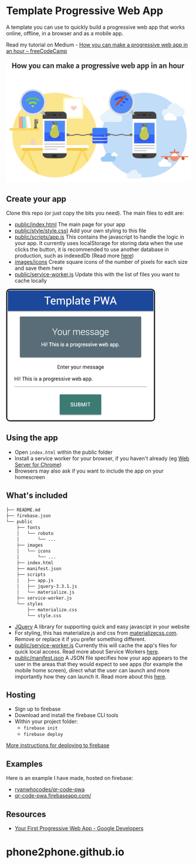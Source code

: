 # Template Progressive Web App

A template you can use to quickly build a progressive web app that works online, offline, in a browser and as a mobile app.

Read my tutorial on Medium - [How you can make a progressive web app in an hour – freeCodeCamp](https://medium.freecodecamp.org/how-you-can-make-a-progressive-web-app-in-an-hour-7e36d560610e)

[![Tutorial on Medium](images/how-you-can-make-a-progressive-web-app-in-an-hour.png)](https://medium.freecodecamp.org/how-you-can-make-a-progressive-web-app-in-an-hour-7e36d560610e)

## Create your app

Clone this repo (or just copy the bits you need). The main files to edit are:  

- [public/index.html](public/index.html) The main page for your app
- [public/style/style.css)](public/style/style.css) Add your own styling to this file
- [public/scripts/app.js](public/scripts/app.js) This contains the javascript to handle the logic in your app. It currently uses localStorage for storing data when the use clicks the button, it is recommended to use another database in production, such as indexedDb (Read more [here](https://developers.google.com/web/fundamentals/codelabs/your-first-pwapp/#intercept_the_network_request_and_cache_the_response))
- [images/icons](images/icons) Create square icons of the number of pixels for each size and save them here
- [public/service-worker.js](public/service-worker.js) Update this with the list of files you want to cache locally

<img src="images/template-progressive-web-app.png" width="400" border="3" style="border-radius: 10px;">

## Using the app

- Open `index.html` within the public folder
- Install a service worker for your browser, if you haven't already (eg [Web Server for Chrome](https://developers.google.com/web/fundamentals/codelabs/your-first-pwapp/#install_and_verify_web_server))
- Browsers may also ask if you want to include the app on your homescreen

## What's included

```
├── README.md
├── firebase.json
└── public
    ├── fonts
    │   └── roboto
    │       └── ...
    ├── images
    │   └── icons
    │       └── ...
    ├── index.html
    ├── manifest.json
    ├── scripts
    │   ├── app.js
    │   ├── jquery-3.3.1.js
    │   └── materialize.js
    ├── service-worker.js
    └── styles
        ├── materialize.css
        └── style.css
```

- [JQuery](https://jquery.com/) A library for supporting quick and easy javascipt in your website
- For styling, this has materialize.js and css from [materializecss.com](http://materializecss.com/). Remove or replace it if you prefer something different.
- [public/service-worker.js](public/service-worker.js) Currently this will cache the app's files for quick local access. Read more about Service Workers [here](https://developers.google.com/web/fundamentals/primers/service-workers/).
- [public/manifest.json](public/manifest.json) A JSON file specifies how your app appears to the user in the areas that they would expect to see apps (for example the mobile home screen), direct what the user can launch and more importantly how they can launch it. Read more about this [here](https://developers.google.com/web/fundamentals/codelabs/your-first-pwapp/#support_native_integration).

## Hosting

- Sign up to firebase  
- Download and install the firebase CLI tools  
- Within your project folder:
  - `firebase init`
  - `firebase deploy`

[More instructions for deploying to firebase](https://developers.google.com/web/fundamentals/codelabs/your-first-pwapp/#deploy_to_firebase)

## Examples

Here is an example I have made, hosted on firebase:
- [ryanwhocodes/qr-code-pwa](https://github.com/ryanwhocodes/qr-code-pwa)
- [qr-code-pwa.firebaseapp.com/](https://qr-code-pwa.firebaseapp.com/)

## Resources

- [Your First Progressive Web App - Google Developers](https://developers.google.com/web/fundamentals/codelabs/your-first-pwapp/)
# phone2phone.github.io

